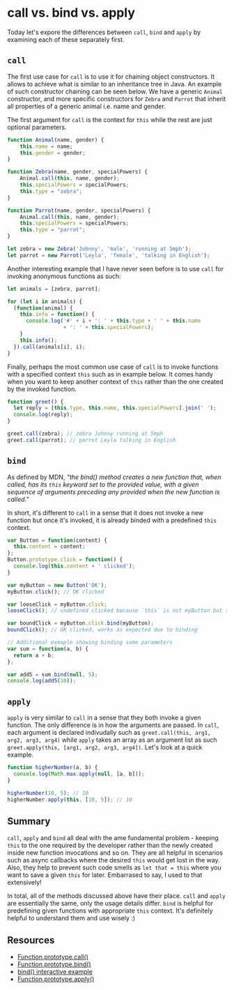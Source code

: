 # call vs. bind vs. apply

Today let's expore the differences between `call`, `bind` and `apply` by examining each of these separately first.

## `call`

The first use case for `call` is to use it for chaining object constructors. It allows to achieve what is similar to an inheritance tree in Java. An example of such constructor chaining can be seen below. We have a generic `Animal` constructor, and more specific constructors for `Zebra` and `Parrot` that inherit all properties of a generic animal i.e. name and gender.

The first argument for `call` is the context for `this` while the rest are just optional parameters.

```javascript
function Animal(name, gender) {
	this.name = name;
	this.gender = gender;
}

function Zebra(name, gender, specialPowers) {
	Animal.call(this, name, gender);
	this.specialPowers = specialPowers;
	this.type = "zebra";
}

function Parrot(name, gender, specialPowers) {
	Animal.call(this, name, gender);
	this.specialPowers = specialPowers;
	this.type = "parrot";
}

let zebra = new Zebra('Johnny', 'male', 'running at 5mph');
let parrot = new Parrot('Leyla', 'female', 'talking in English');
```

Another interesting example that I have never seen before is to use `call` for invoking anonymous functions as such:

```javascript
let animals = [zebra, parrot];

for (let i in animals) {
  (function(animal) {
    this.info = function() {
      console.log('#' + i + ': ' + this.type + ' ' + this.name
                  + ': ' + this.specialPowers);
    }
    this.info();
  }).call(animals[i], i);
}
```

Finally, perhaps the most common use case of `call` is to invoke functions with a specified context `this` such as in example below. It comes handy when you want to keep another context of `this` rather than the one created by the invoked function.

```javascript
function greet() {
  let reply = [this.type, this.name, this.specialPowers].join(' ');
  console.log(reply);
}

greet.call(zebra); // zebra Johnny running at 5mph
greet.call(parrot); // parrot Leyla talking in English
```

## `bind`

As defined by MDN, *"the bind() method creates a new function that, when called, has its `this` keyword set to the provided value, with a given sequence of arguments preceding any provided when the new function is called."*

In short, it's different to `call` in a sense that it does not invoke a new function but once it's invoked, it is already binded with a predefined `this` context.
```javascript
var Button = function(content) { 
  this.content = content;
};
Button.prototype.click = function() {
  console.log(this.content + ' clicked');
}

var myButton = new Button('OK');
myButton.click(); // OK clicked

var looseClick = myButton.click;
looseClick(); // undefined clicked because `this` is not myButton but the global object

var boundClick = myButton.click.bind(myButton);
boundClick(); // OK clicked, works as expected due to binding

// Additional exmaple showing binding some parameters
var sum = function(a, b) {
  return a + b;
};

var add5 = sum.bind(null, 5);
console.log(add5(10));
```

## `apply`

`apply` is very similar to `call` in a sense that they both invoke a given function. The only difference is in how the arguments are passed. In `call`, each argument is declared indivudally such as `greet.call(this, arg1, arg2, arg3, arg4)` while `apply` takes an array as an argument list as such `greet.apply(this, [arg1, arg2, arg3, arg4])`. Let's look at a quick example.

```javascript
function higherNumber(a, b) {
  console.log(Math.max.apply(null, [a, b]));
}

higherNumber(10, 5); // 10
higherNumber.apply(this, [10, 5]); // 10
```

## Summary

`call`, `apply` and `bind` all deal with the ame fundamental problem - keeping `this` to the one required by the developer rather than the newly created inside new function invocations and so on. They are all helpful in scenarios such as async callbacks where the desired `this` would get lost in the way. Also, they help to prevent such code smells as `let that = this` where you want to save a given `this` for later. Embarrased to say, I used to that extensively!

In total, all of the methods discussed above have their place. `call` and `apply` are essentially the same, only the usage details differ. `bind` is helpful for predefining given functions with appropriate `this` context. It's definitely helpful to understand them and use wisely :)


## Resources

- [Function.prototype.call()](https://developer.mozilla.org/en-US/docs/Web/JavaScript/Reference/Global_Objects/Function/call)
- [Function.prototype.bind()](https://developer.mozilla.org/en/docs/Web/JavaScript/Reference/Global_objects/Function/bind)
- [bind() interactive example](http://www.javascripture.com/Function#bind)
- [Function.prototype.apply()](https://developer.mozilla.org/en/docs/Web/JavaScript/Reference/Global_objects/Function/apply)